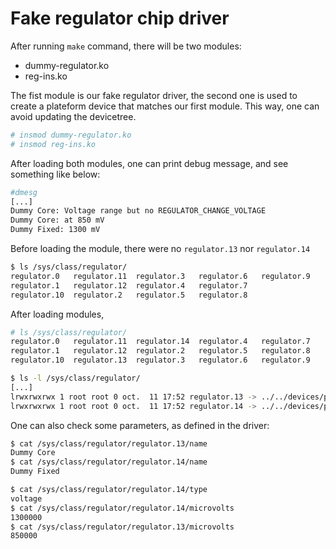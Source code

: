 # Fake regulator chip driver

After running `make` command, there will be two modules:

* dummy-regulator.ko
* reg-ins.ko

The fist module is our fake regulator driver, the second one is used
to create a plateform device that matches our first module. This way,
one can avoid updating the devicetree.

```bash
# insmod dummy-regulator.ko
# insmod reg-ins.ko
```

After loading both modules, one can print debug message, and see something
like below:

```bash
#dmesg
[...]
Dummy Core: Voltage range but no REGULATOR_CHANGE_VOLTAGE
Dummy Core: at 850 mV 
Dummy Fixed: 1300 mV 
```

Before loading the module, there were no `regulator.13` nor `regulator.14`

```bash
$ ls /sys/class/regulator/
regulator.0   regulator.11  regulator.3   regulator.6   regulator.9
regulator.1   regulator.12  regulator.4   regulator.7
regulator.10  regulator.2   regulator.5   regulator.8
```

After loading modules,

```bash
# ls /sys/class/regulator/
regulator.0   regulator.11  regulator.14  regulator.4   regulator.7
regulator.1   regulator.12  regulator.2   regulator.5   regulator.8
regulator.10  regulator.13  regulator.3   regulator.6   regulator.9

$ ls -l /sys/class/regulator/
[...]
lrwxrwxrwx 1 root root 0 oct.  11 17:52 regulator.13 -> ../../devices/platform/regulator-dummy.0/regulator/regulator.13
lrwxrwxrwx 1 root root 0 oct.  11 17:52 regulator.14 -> ../../devices/platform/regulator-dummy.0/regulator/regulator.14
```

One can also check some parameters, as defined in the driver:

```bash
$ cat /sys/class/regulator/regulator.13/name 
Dummy Core
$ cat /sys/class/regulator/regulator.14/name 
Dummy Fixed

$ cat /sys/class/regulator/regulator.14/type 
voltage
$ cat /sys/class/regulator/regulator.14/microvolts 
1300000
$ cat /sys/class/regulator/regulator.13/microvolts 
850000
```
